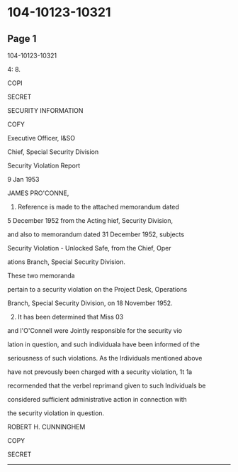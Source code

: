# 104-10123-10321

## Page 1

104-10123-10321

4: 8.

COPI

SECRET

SECURITY INFORMATION

COFY

Executive Officer, I&SO

Chief, Special Security Division

Security Violation Report

9 Jan 1953

JAMES PRO'CONNE,

1. Reference is made to the attached memorandum dated

5 December 1952 from the Acting hief, Security Division,

and also to memorandum dated 31 December 1952, subjects

Security Violation - Unlocked Safe, from the Chief, Oper

ations Branch, Special Security Division.

These two memoranda

pertain to a security violation on the Project Desk, Operations

Branch, Special Security Division, on 18 November 1952.

2. It has been determined that Miss 03

and l'O'Connell were Jointly responsible for the security vio

lation in question, and such individuala have been informed of the

seriousness of such violations. As the Irdividuals mentioned above

have not prevously been charged with a security violation, 1t 1a

recormended that the verbel reprimand given to such Individuals be

considered sufficient administrative action in connection with

the security violation in question.

ROBERT H. CUNNINGHEM

COPY

SECRET

---

